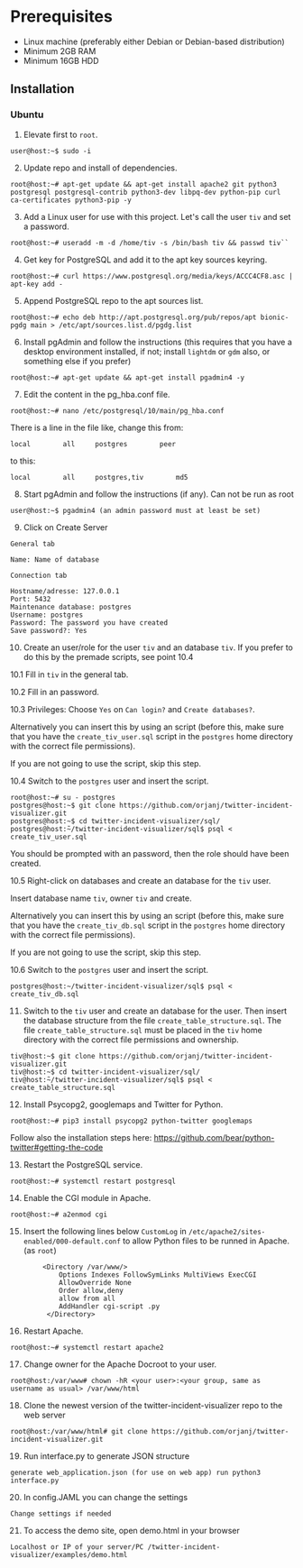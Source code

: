 # Prerequisites

* Linux machine (preferably either Debian or Debian-based distribution)
* Minimum 2GB RAM
* Minimum 16GB HDD

Installation
---------------
### Ubuntu

1. Elevate first to ``root``.
```
user@host:~$ sudo -i
```
2. Update repo and install of dependencies.
```
root@host:~# apt-get update && apt-get install apache2 git python3 postgresql postgresql-contrib python3-dev libpq-dev python-pip curl ca-certificates python3-pip -y
```

3. Add a Linux user for use with this project. Let's call the user ``tiv`` and set a password.
```
root@host:~# useradd -m -d /home/tiv -s /bin/bash tiv && passwd tiv``
```

4. Get key for PostgreSQL and add it to the apt key sources keyring.
```
root@host:~# curl https://www.postgresql.org/media/keys/ACCC4CF8.asc | apt-key add -
```

5. Append PostgreSQL repo to the apt sources list.
```
root@host:~# echo deb http://apt.postgresql.org/pub/repos/apt bionic-pgdg main > /etc/apt/sources.list.d/pgdg.list
```

6. Install pgAdmin and follow the instructions (this requires that you have a desktop environment installed, if not; install `lightdm` or `gdm` also, or something else if you prefer)
```
root@host:~# apt-get update && apt-get install pgadmin4 -y
```

7. Edit the content in the pg_hba.conf file.
```
root@host:~# nano /etc/postgresql/10/main/pg_hba.conf
```

There is a line in the file like, change this from:

```local		all		postgres		peer```

to this:

```local		all		postgres,tiv		md5```

8. Start pgAdmin and follow the instructions (if any). Can not be run as root
```
user@host:~$ pgadmin4 (an admin password must at least be set)
```

9. Click on Create Server
```
General tab

Name: Name of database

Connection tab

Hostname/adresse: 127.0.0.1
Port: 5432
Maintenance database: postgres
Username: postgres
Password: The password you have created
Save password?: Yes 
```

10. Create an user/role for the user `tiv` and an database `tiv`. If you prefer to do this by the premade scripts, see point 10.4

10.1 Fill in `tiv` in the general tab.

10.2 Fill in an password.

10.3 Privileges: Choose `Yes` on `Can login?` and `Create databases?`.


Alternatively you can insert this by using an script (before this, make sure that you have the `create_tiv_user.sql` script in the `postgres` home directory with the correct file permissions).

If you are not going to use the script, skip this step.

10.4 Switch to the `postgres` user and insert the script.

```
root@host:~# su - postgres
postgres@host:~$ git clone https://github.com/orjanj/twitter-incident-visualizer.git
postgres@host:~$ cd twitter-incident-visualizer/sql/
postgres@host:̃~/twitter-incident-visualizer/sql$ psql < create_tiv_user.sql
```

You should be prompted with an password, then the role should have been created.

10.5 Right-click on databases and create an database for the `tiv` user.

Insert database name `tiv`, owner `tiv` and create.


Alternatively you can insert this by using an script (before this, make sure that you have the `create_tiv_db.sql` script in the `postgres` home directory with the correct file permissions).

If you are not going to use the script, skip this step.

10.6 Switch to the `postgres` user and insert the script.

```
postgres@host:~/twitter-incident-visualizer/sql$ psql < create_tiv_db.sql
```

11. Switch to the `tiv` user and create an database for the user. Then insert the database structure from the file `create_table_structure.sql`. The file `create_table_structure.sql` must be placed in the `tiv` home directory with the correct file permissions and ownership.

```
tiv@host:~$ git clone https://github.com/orjanj/twitter-incident-visualizer.git
tiv@host:~$ cd twitter-incident-visualizer/sql/
tiv@host:̃~/twitter-incident-visualizer/sql$ psql < create_table_structure.sql
```

12. Install Psycopg2, googlemaps and Twitter for Python.

```
root@host:~# pip3 install psycopg2 python-twitter googlemaps
```

Follow also the installation steps here: https://github.com/bear/python-twitter#getting-the-code

13. Restart the PostgreSQL service.
```
root@host:~# systemctl restart postgresql
```

14. Enable the CGI module in Apache.
```
root@host:~# a2enmod cgi
```

15. Insert the following lines below ``CustomLog`` in ``/etc/apache2/sites-enabled/000-default.conf`` to allow Python files to be runned in Apache. (as ``root``)

```
        <Directory /var/www/>
            Options Indexes FollowSymLinks MultiViews ExecCGI
            AllowOverride None
            Order allow,deny
            allow from all
            AddHandler cgi-script .py
         </Directory>
```

16. Restart Apache.

```
root@host:~# systemctl restart apache2
```

17. Change owner for the Apache Docroot to your user.
```
root@host:/var/www# chown -hR <your user>:<your group, same as username as usual> /var/www/html
```

18. Clone the newest version of the twitter-incident-visualizer repo to the web server
```
root@host:/var/www/html# git clone https://github.com/orjanj/twitter-incident-visualizer.git
```
19. Run interface.py to generate JSON structure 
```
generate web_application.json (for use on web app) run python3 interface.py
```
20. In config.JAML you can change the settings 
```
Change settings if needed
```
21. To access the demo site, open demo.html in your browser
```
Localhost or IP of your server/PC /twitter-incident-visualizer/examples/demo.html
```
